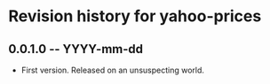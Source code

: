 # Revision history for yahoo-prices

## 0.0.1.0 -- YYYY-mm-dd

* First version. Released on an unsuspecting world.
